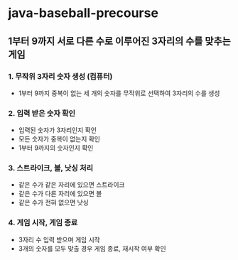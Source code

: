 # java-baseball-precourse

## 1부터 9까지 서로 다른 수로 이루어진 3자리의 수를 맞추는 게임

### 1. 무작위 3자리 숫자 생성 (컴퓨터)
- 1부터 9까지 중복이 없는 세 개의 숫자를 무작위로 선택하여 3자리의 수를 생성

### 2. 입력 받은 숫자 확인
- 입력된 숫자가 3자리인지 확인
- 모든 숫자가 중복이 없는지 확인
- 1부터 9까지의 숫자인지 확인

### 3. 스트라이크, 볼, 낫싱 처리
- 같은 수가 같은 자리에 있으면 스트라이크
- 같은 수가 다른 자리에 있으면 볼
- 같은 수가 전혀 없으면 낫싱

### 4. 게임 시작, 게임 종료
- 3자리 수 입력 받으며 게임 시작
- 3개의 숫자를 모두 맞출 경우 게임 종료, 재시작 여부 확인